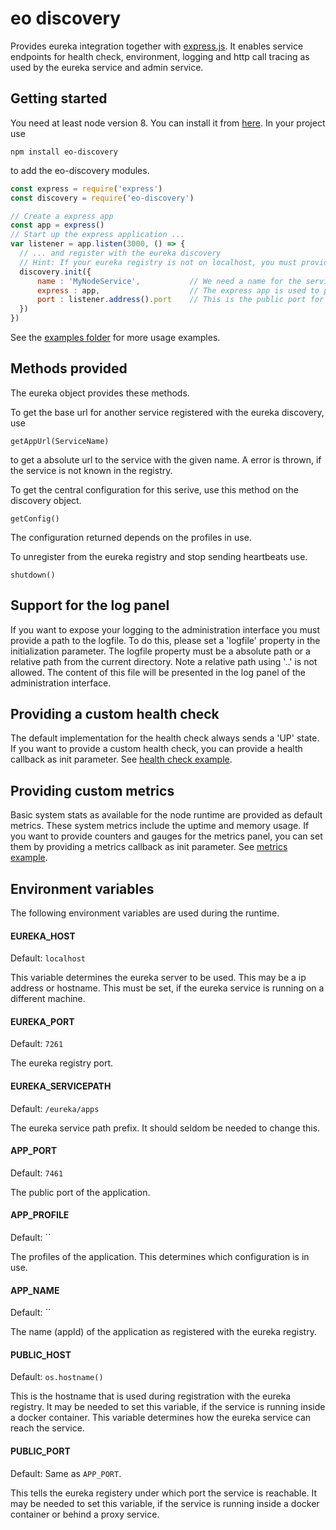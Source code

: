 eo discovery
===============
Provides eureka integration together with [express.js](http://expressjs.com/). It enables service endpoints for health check, environment, logging and http call tracing as used by the eureka service and admin service.

Getting started
---------------
You need at least node version 8. You can install it from [here](https://nodejs.org/).
In your project use

```
npm install eo-discovery
```
to add the eo-discovery modules.

```javascript
const express = require('express')
const discovery = require('eo-discovery')

// Create a express app
const app = express()
// Start up the express application ...
var listener = app.listen(3000, () => {
  // ... and register with the eureka discovery
  // Hint: If your eureka registry is not on localhost, you must provide a EUREKA_HOST environment variable.
  discovery.init({
      name : 'MyNodeService',           // We need a name for the service, so others can use it.
      express : app,                    // The express app is used to provide the discovery endpoints
      port : listener.address().port    // This is the public port for the registry, we just pass the express listener port
  })
})
```
See the [examples folder](https://github.com/OPTIMALSYSTEMS/eo-discovery/tree/master/examples) for more usage examples.

Methods provided
----------------
The eureka object provides these methods.

To get the base url for another service registered with the eureka discovery, use

```
getAppUrl(ServiceName)
```
to get a absolute url to the service with the given name. A error is thrown, if the service is not known in the registry.


To get the central configuration for this serive, use this method on the discovery object.
```
getConfig()
```
The configuration returned depends on the profiles in use.

To unregister from the eureka registry and stop sending heartbeats use.
```
shutdown()
```

Support for the log panel
-------------------------

If you want to expose your logging to the administration interface you must provide a path to the logfile. To do this, please set a 'logfile' property
in the initialization parameter. The logfile property must be a absolute path or a relative path from the current directory. Note a relative path using '..' is not allowed.
The content of this file will be presented in the log panel of the administration interface.

Providing a custom health check
-------------------------------

The default implementation for the health check always sends a 'UP' state. If you want to provide a custom health check, you can provide a health callback as init parameter.
See [health check example](https://github.com/OPTIMALSYSTEMS/eo-discovery/blob/master/examples/health.js).


Providing custom metrics
-------------------------

Basic system stats as available for the node runtime are provided as default metrics. These system metrics include the uptime and memory usage.
If you want to provide counters and gauges for the metrics panel, you can set them by providing a metrics callback as init parameter.
See [metrics example](https://github.com/OPTIMALSYSTEMS/eo-discovery/blob/master/examples/metrics.js).


Environment variables
---------------------

The following environment variables are used during the runtime.

#### EUREKA_HOST
Default: `localhost`

This variable determines the eureka server to be used. This may be a ip address or hostname. This must be set, if the eureka service is running on a different machine.

#### EUREKA_PORT
Default: `7261`

The eureka registry port.

#### EUREKA_SERVICEPATH
Default: `/eureka/apps`

The eureka service path prefix. It should seldom be needed to change this.

#### APP_PORT
Default: `7461`

The public port of the application.

#### APP_PROFILE
Default: ``

The profiles of the application. This determines which configuration is in use.

#### APP_NAME
Default: ``

The name (appId) of the application as registered with the eureka registry.

#### PUBLIC_HOST
Default: `os.hostname()`

This is the hostname that is used during registration with the eureka registry. It may be needed to set this variable, if the service is running inside a docker container. This variable determines how the eureka service can reach the service.

####  PUBLIC_PORT
Default: Same as `APP_PORT`.

This tells the eureka registery under which port the service is reachable. It may be needed to set this variable, if the service is running inside a docker container or behind a proxy service.
